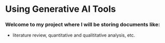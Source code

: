 # Using Generative AI Tools

### Welcome to my project where I will be storing documents like: 
- literature review, quantitative and qualititative analysis, etc. 
